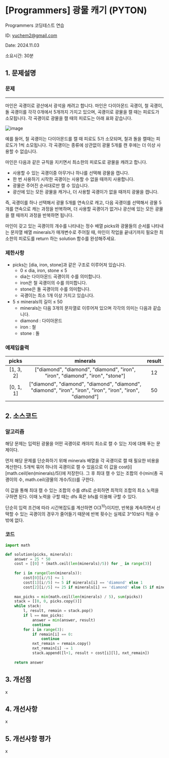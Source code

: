 # [Programmers] 광물 캐기 (PYTON)
Programmers 코딩테스트 연습

ID: yuchem2@gmail.com

Date: 2024.11.03

소요시간: 30분

## 1. 문제설명

### 문제
---

마인은 곡괭이로 광산에서 광석을 캐려고 합니다. 마인은 다이아몬드 곡괭이, 철 곡괭이, 돌 곡괭이를 각각 0개에서 5개까지 가지고 있으며, 곡괭이로 광물을 캘 때는 피로도가 소모됩니다. 각 곡괭이로 광물을 캘 때의 피로도는 아래 표와 같습니다.

![image](https://github.com/user-attachments/assets/08691619-ac58-4972-9105-2c88dc0524a7)


예를 들어, 철 곡괭이는 다이아몬드를 캘 때 피로도 5가 소모되며, 철과 돌을 캘때는 피로도가 1씩 소모됩니다. 각 곡괭이는 종류에 상관없이 광물 5개를 캔 후에는 더 이상 사용할 수 없습니다.

마인은 다음과 같은 규칙을 지키면서 최소한의 피로도로 광물을 캐려고 합니다.

+ 사용할 수 있는 곡괭이중 아무거나 하나를 선택해 광물을 캡니다.
+ 한 번 사용하기 시작한 곡괭이는 사용할 수 없을 때까지 사용합니다.
+ 광물은 주어진 순서대로만 캘 수 있습니다.
+ 광산에 있는 모든 광물을 캐거나, 더 사용할 곡괭이가 없을 때까지 광물을 캡니다.

즉, 곡괭이를 하나 선택해서 광물 5개를 연속으로 캐고, 다음 곡괭이를 선택해서 광물 5개를 연속으로 캐는 과정을 반복하며, 더 사용할 곡괭이가 없거나 광산에 있는 모든 광물을 캘 때까지 과정을 반복하면 됩니다.

마인이 갖고 있는 곡괭이의 개수를 나타내는 정수 배열 picks와 광물들의 순서를 나타내는 문자열 배열 minerals가 매개변수로 주어질 때, 마인이 작업을 끝내기까지 필요한 최소한의 피로도를 return 하는 solution 함수를 완성해주세요.

### 제한사항
+ picks는 [dia, iron, stone]과 같은 구조로 이루어져 있습니다.
  + 0 ≤ dia, iron, stone ≤ 5
  + dia는 다이아몬드 곡괭이의 수를 의미합니다.
  + iron은 철 곡괭이의 수를 의미합니다.
  + stone은 돌 곡괭이의 수를 의미합니다.
  + 곡괭이는 최소 1개 이상 가지고 있습니다.
+ 5 ≤ minerals의 길이 ≤ 50
  + minerals는 다음 3개의 문자열로 이루어져 있으며 각각의 의미는 다음과 같습니다.
  + diamond : 다이아몬드
  + iron : 철
  + stone : 돌
 
### 예제입출력
|picks|	minerals|	result|
| :--: | :--: | :--: |
|[1, 3, 2]	|["diamond", "diamond", "diamond", "iron", "iron", "diamond", "iron", "stone"]	|12|
|[0, 1, 1]	|["diamond", "diamond", "diamond", "diamond", "diamond", "iron", "iron", "iron", "iron", "iron", "diamond"] |50|

## 2. 소스코드

### 알고리즘

해당 문제는 입력된 광물을 어떤 곡괭이로 캐야지 최소로 캘 수 있는 지에 대해 푸는 문제이다. 

먼저 해당 문제를 단순화하기 위해 minerals 배열을 각 곡괭이로 캘 때 필요한 비용을 계산한다. 5개씩 묶어 하나의 곡괭이로 캘 수 있음으로 이 값을 cost[i][math.ceil(len(minerals)/5)]에 저장한다. 
그 후 최대 캘 수 있는 조합의 수(min(총 곡괭이의 수, math.ceil(광물의 개수/5)))를 구한다.

이 값을 통해 최대 캘 수 있는 조합의 수를 dfs로 순회하면 최적의 조합의 최소 노력을 구하면 된다. 이때 노력을 구할 때는 dfs 혹은 bfs를 이용해 구할 수 있다. 

단순히 입력 조건에 따라 시간복잡도를 계산하면 O($3^{10}$)이지만, 반복을 계속하면서 선택할 수 있는 곡괭이의 경우가 줄어들기 때문에 반복 횟수는 실제로 3^10보다 적을 수 밖에 없다.

### 코드
```python
import math

def solution(picks, minerals):
    answer = 25 * 50
    cost = [[0] * (math.ceil(len(minerals)/5)) for _ in range(3)]
    
    for i in range(len(minerals)):
        cost[0][i//5] += 1
        cost[1][i//5] += 5 if minerals[i] == 'diamond' else 1
        cost[2][i//5] += 25 if minerals[i] == 'diamond' else (5 if minerals[i] == 'iron' else 1)
    
    max_picks = min(math.ceil(len(minerals) / 5), sum(picks))
    stack = [[0, 0, picks.copy()]]
    while stack:
        l, result, remain = stack.pop()
        if l == max_picks:
            answer = min(answer, result)
            continue
        for i in range(3):
            if remain[i] == 0:
                continue
            nxt_remain = remain.copy()
            nxt_remain[i] -= 1
            stack.append([l+1, result + cost[i][l], nxt_remain])
    
    return answer
```
## 3. 개선점
x
## 4. 개선사항
x
## 5. 개선사항 평가
x
